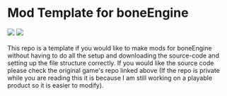 # Mod Template for boneEngine

[<img src="https://github.com/thomasa-dev/readme-buttons/blob/main/guildedButton.png"/>](https://guilded.gg/thomas-hub "My Guilded Server") 
[<img src="https://github.com/thomasa-dev/readme-buttons/blob/main/gameButton.png" />](https://github.com/thomasa-dev/boneEngine-private "Private Repo") </br>
</br>
This repo is a template if you would like to make mods for boneEngine without having to do all the setup and downloading the source-code and setting up the file structure correctly. If you would like the source code please check the original game's repo linked above (If the repo is private while you are reading this it is because I am still working on a playable product so it is easier to modify).
